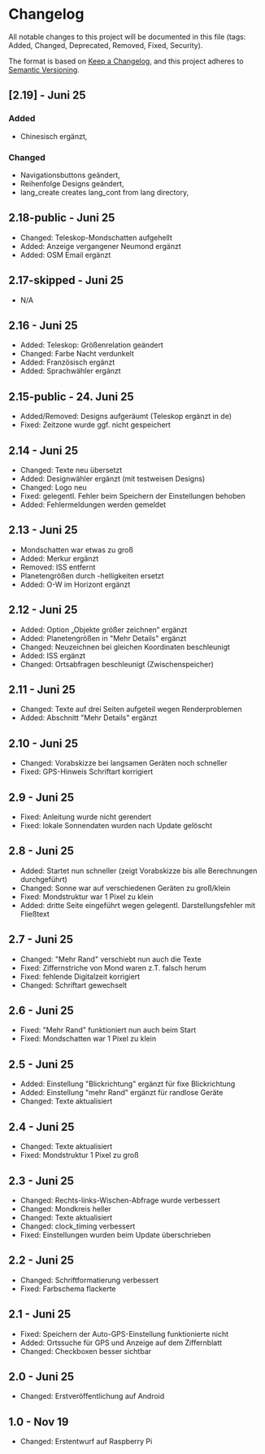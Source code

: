 # Changelog
All notable changes to this project will be documented in this file (tags: Added, Changed, Deprecated, Removed, Fixed, Security).

The format is based on [Keep a Changelog](https://keepachangelog.com/en/1.1.0/),
and this project adheres to [Semantic Versioning](https://semver.org/spec/v2.0.0.html).

## [2.19] - Juni 25

### Added

- Chinesisch ergänzt,

### Changed

- Navigationsbuttons geändert,
- Reihenfolge Designs geändert,
- lang_create creates lang_cont from lang directory,  

## 2.18-public - Juni 25
- Changed: Teleskop-Mondschatten aufgehellt
- Added: Anzeige vergangener Neumond ergänzt
- Added: OSM Email ergänzt

## 2.17-skipped - Juni 25
-  N/A

## 2.16 - Juni 25
- Added: Teleskop: Größenrelation geändert
- Changed: Farbe Nacht verdunkelt
- Added: Französisch ergänzt
- Added: Sprachwähler ergänzt

## 2.15-public - 24. Juni 25
- Added/Removed: Designs aufgeräumt (Teleskop ergänzt in de)
- Fixed: Zeitzone wurde ggf. nicht gespeichert

## 2.14 - Juni 25
- Changed: Texte neu übersetzt
- Added: Designwähler ergänzt (mit testweisen Designs)
- Changed: Logo neu
- Fixed: gelegentl. Fehler beim Speichern der Einstellungen behoben
- Added: Fehlermeldungen werden gemeldet

## 2.13 - Juni 25
- Mondschatten war etwas zu groß
- Added: Merkur ergänzt
- Removed: ISS entfernt
- Planetengrößen durch -helligkeiten ersetzt
- Added: O-W im Horizont ergänzt

## 2.12 - Juni 25
- Added: Option „Objekte größer zeichnen“ ergänzt
- Added: Planetengrößen in "Mehr Details" ergänzt
- Changed: Neuzeichnen bei gleichen Koordinaten beschleunigt
- Added: ISS ergänzt
- Changed: Ortsabfragen beschleunigt (Zwischenspeicher)

## 2.11 - Juni 25
- Changed: Texte auf drei Seiten aufgeteil wegen Renderproblemen
- Added: Abschnitt "Mehr Details" ergänzt

## 2.10 - Juni 25
- Changed: Vorabskizze bei langsamen Geräten noch schneller
- Fixed: GPS-Hinweis Schriftart korrigiert

## 2.9 - Juni 25
- Fixed: Anleitung wurde nicht gerendert
- Fixed: lokale Sonnendaten wurden nach Update gelöscht

## 2.8 - Juni 25
- Added: Startet nun schneller (zeigt Vorabskizze bis alle Berechnungen durchgeführt)
- Changed: Sonne war auf verschiedenen Geräten zu groß/klein
- Fixed: Mondstruktur war 1 Pixel zu klein
- Added: dritte Seite eingeführt wegen gelegentl. Darstellungsfehler mit Fließtext

## 2.7 - Juni 25
- Changed: "Mehr Rand" verschiebt nun auch die Texte
- Fixed: Ziffernstriche von Mond waren z.T. falsch herum
- Fixed: fehlende Digitalzeit korrigiert
- Changed: Schriftart gewechselt

## 2.6 - Juni 25
- Fixed: "Mehr Rand" funktioniert nun auch beim Start
- Fixed: Mondschatten war 1 Pixel zu klein

## 2.5 - Juni 25
- Added: Einstellung "Blickrichtung" ergänzt für fixe Blickrichtung
- Added: Einstellung "mehr Rand" ergänzt für randlose Geräte
- Changed: Texte aktualisiert

## 2.4 - Juni 25
- Changed: Texte aktualisiert
- Fixed: Mondstruktur 1 Pixel zu groß

## 2.3 - Juni 25
- Changed: Rechts-links-Wischen-Abfrage wurde verbessert
- Changed: Mondkreis heller
- Changed: Texte aktualisiert
- Changed: clock_timing verbessert
- Fixed: Einstellungen wurden beim Update überschrieben

## 2.2 - Juni 25
- Changed: Schriftformatierung verbessert
- Fixed: Farbschema flackerte

## 2.1 - Juni 25
- Fixed: Speichern der Auto-GPS-Einstellung funktionierte nicht
- Added: Ortssuche für GPS und Anzeige auf dem Ziffernblatt
- Changed: Checkboxen besser sichtbar

## 2.0 - Juni 25
- Changed: Erstveröffentlichung auf Android

## 1.0 - Nov 19
- Changed: Erstentwurf auf Raspberry Pi
